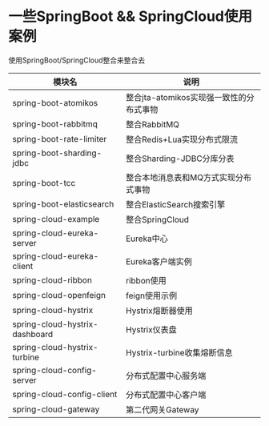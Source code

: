 # 一些SpringBoot && SpringCloud使用案例



使用SpringBoot/SpringCloud整合来整合去

| 模块名                    | 说明                                     |
| ------------------------- | ---------------------------------------- |
| spring-boot-atomikos      | 整合jta-atomikos实现强一致性的分布式事物 |
| spring-boot-rabbitmq      | 整合RabbitMQ                             |
| spring-boot-rate-limiter  | 整合Redis+Lua实现分布式限流              |
| spring-boot-sharding-jdbc | 整合Sharding-JDBC分库分表                |
| spring-boot-tcc           | 整合本地消息表和MQ方式实现分布式事物     |
| spring-boot-elasticsearch  | 整合ElasticSearch搜索引擎     |
| spring-cloud-example       | 整合SpringCloud     |
| spring-cloud-eureka-server| Eureka中心     |
| spring-cloud-eureka-client| Eureka客户端实例     |
| spring-cloud-ribbon       | ribbon使用     |
| spring-cloud-openfeign    | feign使用示例     |
| spring-cloud-hystrix      | Hystrix熔断器使用     |
| spring-cloud-hystrix-dashboard      | Hystrix仪表盘     |
| spring-cloud-hystrix-turbine      | Hystrix-turbine收集熔断信息     |
| spring-cloud-config-server      | 分布式配置中心服务端     |
| spring-cloud-config-client      | 分布式配置中心客户端     |
| spring-cloud-gateway      | 第二代网关Gateway     |

